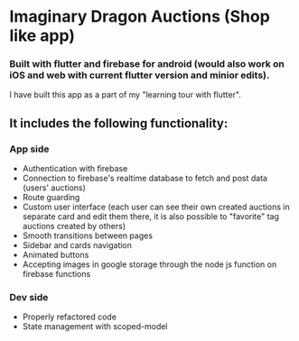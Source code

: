# Imaginary Dragon Auctions (Shop like app)

### Built with flutter and firebase for android (would also work on iOS and web with current flutter version and minior edits).


I have built this app as a part of my "learning tour with flutter".


## It includes the following functionality:


### App side

- Authentication with firebase
- Connection to firebase's realtime database to fetch and post data (users' auctions)
- Route guarding
- Custom user interface (each user can see their own created auctions in separate card and edit them there, it is also possible to "favorite" tag auctions created by others)
- Smooth transitions between pages
- Sidebar and cards navigation
- Animated buttons
- Accepting images in google storage through the node js function on firebase functions


### Dev side

- Properly refactored code
- State management with scoped-model

